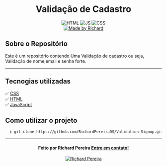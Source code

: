 <h1 align="center">
 Validação de Cadastro
</h1>

<p align="center">
  <img alt="HTML" src="https://img.shields.io/badge/HTML-orange">
  
  <img alt="JS" src="https://img.shields.io/badge/JavaScript-FFD700">

  <img alt="CSS" src="https://img.shields.io/badge/CSS-red">

  <br>
  
  <a href="https://www.linkedin.com/in/t%C3%ARichard_Pereira/">
    <img alt="Made by Richard" src="https://img.shields.io/badge/Made%20by-Richard-red">
  </a>
</p>

## Sobre o Repositório

Este é um repositório contendo Uma Validação de cadastro ou seja, Validação de nome,email e senha forte.

---

## Tecnogias utilizadas

✅ [ CSS ](https://developer.mozilla.org/pt-BR/docs/Web/CSS) <br/>
✅ [ HTML ](https://developer.mozilla.org/pt-BR/docs/Web/HTML) <br/>
✅ [ JavaScript ](https://developer.mozilla.org/pt-BR/docs/Web/JavaScript) <br/>

## Como utilizar o projeto

```bash
  ❯ git clone https://github.com/RichardPereiraDS/Validation-Signup.git
```

---

<h4 align="center">
  Feito por Richard Pereira <a href="mailto:richardpdscontato@gmail.com">Entre em contato!</a>
</h4>

<p align="center">

  <a href="https://www.linkedin.com/in/richard-pereira-636338294?utm_source=share&utm_campaign=share_via&utm_content=profile&utm_medium=android_app">
    <img alt="Richard Pereira" src="https://img.shields.io/badge/LinkedIn-Richard_Pereira-0e76a8?style=flat&logoColor=white&logo=linkedin">
  </a>
